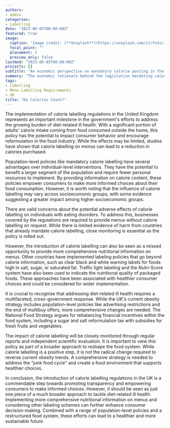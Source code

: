 ```yaml
---
authors:
- admin
categories:
- Labelling
date: "2023-06-05T00:00:00Z"
featured: true
image:
  caption: 'Image credit: [**Unsplash**](https://unsplash.com/it/foto/J0ZD8r_ClGg)'
  focal_point: ""
  placement: 2
  preview_only: false
lastmod: "2023-06-05T00:00:00Z"
projects: []
subtitle: "An economic perspective on mandatory calorie posting in the UK."
summary: "The economic rationale behind the legislation mandating calorie labelling in out-of-home food businesses in the UK is to address information asymmetry and promote consumer welfare by providing easy access to nutritional information. It aims to empower consumers to make informed choices and tackle health issues such as obesity."
tags:
- Labelling
- Menu Labelling Requirements 
- UK
title: "Do Calories Count?"
---
```


The implementation of calorie labelling regulations in the United Kingdom represents an important milestone in the government's efforts to address the growing burden of diet-related ill health. With a significant portion of adults' calorie intake coming from food consumed outside the home, this policy has the potential to impact consumer behavior and encourage reformulation in the food industry. While the effects may be limited, studies have shown that calorie labelling on menus can lead to a reduction in calories purchased.

Population-level policies like mandatory calorie labelling have several advantages over individual-level interventions. They have the potential to benefit a larger segment of the population and require fewer personal resources to implement. By providing information on calorie content, these policies empower consumers to make more informed choices about their food consumption. However, it is worth noting that the influence of calorie labelling may vary across socioeconomic groups, with some evidence suggesting a greater impact among higher socioeconomic groups.

There are valid concerns about the potential adverse effects of calorie labelling on individuals with eating disorders. To address this, businesses covered by the regulations are required to provide menus without calorie labelling on request. While there is limited evidence of harm from countries that already mandate calorie labelling, close monitoring is essential as the policy is rolled out.

However, the introduction of calorie labelling can also be seen as a missed opportunity to provide more comprehensive nutritional information on menus. Other countries have implemented labeling policies that go beyond calorie information, such as clear black and white warning labels for foods high in salt, sugar, or saturated fat. Traffic light labeling and the Nutri-Score system have also been used to indicate the nutritional quality of packaged foods. These approaches have been associated with healthier consumer choices and could be considered for wider implementation.

It is crucial to recognise that addressing diet-related ill health requires a multifaceted, cross-government response. While the UK's current obesity strategy includes population-level policies like advertising restrictions and the end of multibuy offers, more comprehensive changes are needed. The National Food Strategy argues for rebalancing financial incentives within the food system, including a sugar and salt reformulation tax with subsidies for fresh fruits and vegetables.

The impact of calorie labelling will be closely monitored through regular reports and independent scientific evaluation. It is important to view this policy as part of a broader approach to reshape the food system. While calorie labelling is a positive step, it is not the radical change required to reverse current obesity trends. A comprehensive strategy is needed to address the "junk food cycle" and create a food environment that supports healthier choices.

In conclusion, the introduction of calorie labelling regulations in the UK is a commendable step towards promoting transparency and empowering consumers to make informed choices. However, it should be seen as just one piece of a much broader approach to tackle diet-related ill health. Implementing more comprehensive nutritional information on menus and considering other labeling schemes can further enhance consumer decision-making. Combined with a range of population-level policies and a restructured food system, these efforts can lead to a healthier and more sustainable future.